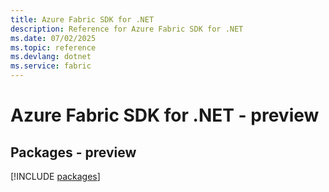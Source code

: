 ```yaml
---
title: Azure Fabric SDK for .NET
description: Reference for Azure Fabric SDK for .NET
ms.date: 07/02/2025
ms.topic: reference
ms.devlang: dotnet
ms.service: fabric
---
```

# Azure Fabric SDK for .NET - preview
## Packages - preview
[!INCLUDE [packages](fabric-index.md)]